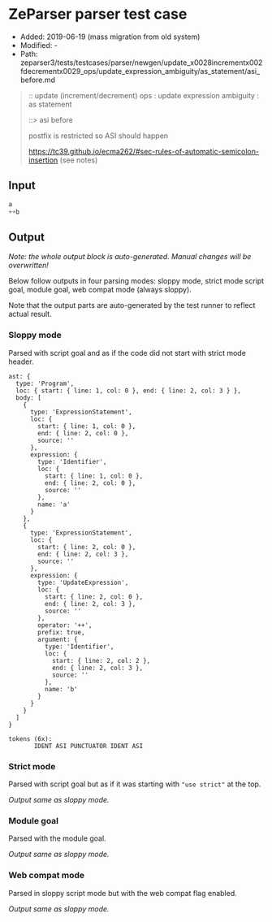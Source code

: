 # ZeParser parser test case

- Added: 2019-06-19 (mass migration from old system)
- Modified: -
- Path: zeparser3/tests/testcases/parser/newgen/update_x0028incrementx002fdecrementx0029_ops/update_expression_ambiguity/as_statement/asi_before.md

> :: update (increment/decrement) ops : update expression ambiguity : as statement
>
> ::> asi before
>
> postfix is restricted so ASI should happen
>
> https://tc39.github.io/ecma262/#sec-rules-of-automatic-semicolon-insertion (see notes)

## Input

`````js
a
++b
`````

## Output

_Note: the whole output block is auto-generated. Manual changes will be overwritten!_

Below follow outputs in four parsing modes: sloppy mode, strict mode script goal, module goal, web compat mode (always sloppy).

Note that the output parts are auto-generated by the test runner to reflect actual result.

### Sloppy mode

Parsed with script goal and as if the code did not start with strict mode header.

`````
ast: {
  type: 'Program',
  loc: { start: { line: 1, col: 0 }, end: { line: 2, col: 3 } },
  body: [
    {
      type: 'ExpressionStatement',
      loc: {
        start: { line: 1, col: 0 },
        end: { line: 2, col: 0 },
        source: ''
      },
      expression: {
        type: 'Identifier',
        loc: {
          start: { line: 1, col: 0 },
          end: { line: 2, col: 0 },
          source: ''
        },
        name: 'a'
      }
    },
    {
      type: 'ExpressionStatement',
      loc: {
        start: { line: 2, col: 0 },
        end: { line: 2, col: 3 },
        source: ''
      },
      expression: {
        type: 'UpdateExpression',
        loc: {
          start: { line: 2, col: 0 },
          end: { line: 2, col: 3 },
          source: ''
        },
        operator: '++',
        prefix: true,
        argument: {
          type: 'Identifier',
          loc: {
            start: { line: 2, col: 2 },
            end: { line: 2, col: 3 },
            source: ''
          },
          name: 'b'
        }
      }
    }
  ]
}

tokens (6x):
       IDENT ASI PUNCTUATOR IDENT ASI
`````

### Strict mode

Parsed with script goal but as if it was starting with `"use strict"` at the top.

_Output same as sloppy mode._

### Module goal

Parsed with the module goal.

_Output same as sloppy mode._

### Web compat mode

Parsed in sloppy script mode but with the web compat flag enabled.

_Output same as sloppy mode._
